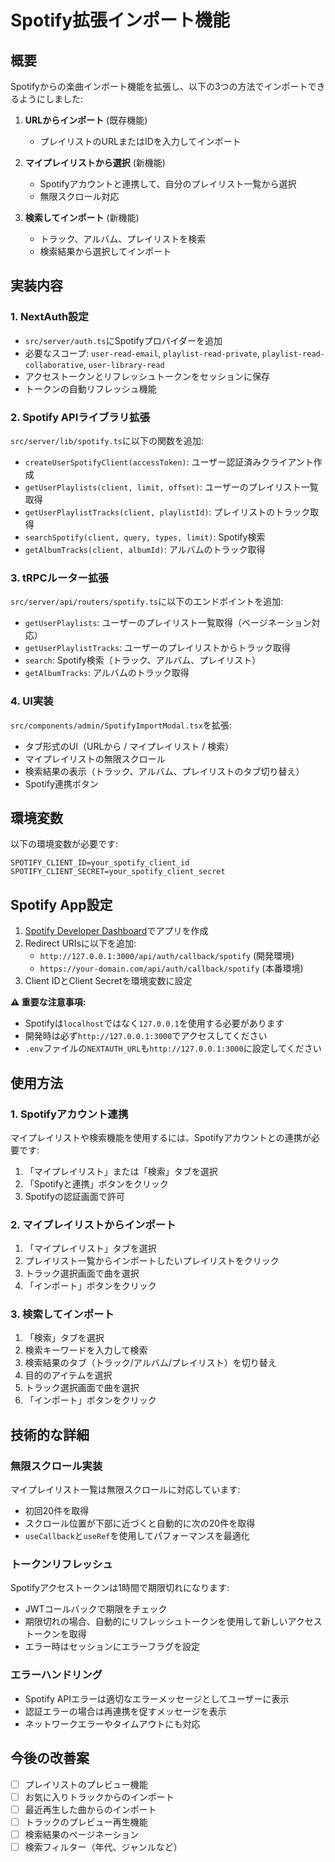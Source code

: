 # Spotify拡張インポート機能

## 概要

Spotifyからの楽曲インポート機能を拡張し、以下の3つの方法でインポートできるようにしました:

1. **URLからインポート** (既存機能)
   - プレイリストのURLまたはIDを入力してインポート

2. **マイプレイリストから選択** (新機能)
   - Spotifyアカウントと連携して、自分のプレイリスト一覧から選択
   - 無限スクロール対応

3. **検索してインポート** (新機能)
   - トラック、アルバム、プレイリストを検索
   - 検索結果から選択してインポート

## 実装内容

### 1. NextAuth設定

- `src/server/auth.ts`にSpotifyプロバイダーを追加
- 必要なスコープ: `user-read-email`, `playlist-read-private`, `playlist-read-collaborative`, `user-library-read`
- アクセストークンとリフレッシュトークンをセッションに保存
- トークンの自動リフレッシュ機能

### 2. Spotify APIライブラリ拡張

`src/server/lib/spotify.ts`に以下の関数を追加:

- `createUserSpotifyClient(accessToken)`: ユーザー認証済みクライアント作成
- `getUserPlaylists(client, limit, offset)`: ユーザーのプレイリスト一覧取得
- `getUserPlaylistTracks(client, playlistId)`: プレイリストのトラック取得
- `searchSpotify(client, query, types, limit)`: Spotify検索
- `getAlbumTracks(client, albumId)`: アルバムのトラック取得

### 3. tRPCルーター拡張

`src/server/api/routers/spotify.ts`に以下のエンドポイントを追加:

- `getUserPlaylists`: ユーザーのプレイリスト一覧取得（ページネーション対応）
- `getUserPlaylistTracks`: ユーザーのプレイリストからトラック取得
- `search`: Spotify検索（トラック、アルバム、プレイリスト）
- `getAlbumTracks`: アルバムのトラック取得

### 4. UI実装

`src/components/admin/SpotifyImportModal.tsx`を拡張:

- タブ形式のUI（URLから / マイプレイリスト / 検索）
- マイプレイリストの無限スクロール
- 検索結果の表示（トラック、アルバム、プレイリストのタブ切り替え）
- Spotify連携ボタン

## 環境変数

以下の環境変数が必要です:

```
SPOTIFY_CLIENT_ID=your_spotify_client_id
SPOTIFY_CLIENT_SECRET=your_spotify_client_secret
```

## Spotify App設定

1. [Spotify Developer Dashboard](https://developer.spotify.com/dashboard)でアプリを作成
2. Redirect URIsに以下を追加:
   - `http://127.0.0.1:3000/api/auth/callback/spotify` (開発環境)
   - `https://your-domain.com/api/auth/callback/spotify` (本番環境)
3. Client IDとClient Secretを環境変数に設定

**⚠️ 重要な注意事項:**

- Spotifyは`localhost`ではなく`127.0.0.1`を使用する必要があります
- 開発時は必ず`http://127.0.0.1:3000`でアクセスしてください
- `.env`ファイルの`NEXTAUTH_URL`も`http://127.0.0.1:3000`に設定してください

## 使用方法

### 1. Spotifyアカウント連携

マイプレイリストや検索機能を使用するには、Spotifyアカウントとの連携が必要です:

1. 「マイプレイリスト」または「検索」タブを選択
2. 「Spotifyと連携」ボタンをクリック
3. Spotifyの認証画面で許可

### 2. マイプレイリストからインポート

1. 「マイプレイリスト」タブを選択
2. プレイリスト一覧からインポートしたいプレイリストをクリック
3. トラック選択画面で曲を選択
4. 「インポート」ボタンをクリック

### 3. 検索してインポート

1. 「検索」タブを選択
2. 検索キーワードを入力して検索
3. 検索結果のタブ（トラック/アルバム/プレイリスト）を切り替え
4. 目的のアイテムを選択
5. トラック選択画面で曲を選択
6. 「インポート」ボタンをクリック

## 技術的な詳細

### 無限スクロール実装

マイプレイリスト一覧は無限スクロールに対応しています:

- 初回20件を取得
- スクロール位置が下部に近づくと自動的に次の20件を取得
- `useCallback`と`useRef`を使用してパフォーマンスを最適化

### トークンリフレッシュ

Spotifyアクセストークンは1時間で期限切れになります:

- JWTコールバックで期限をチェック
- 期限切れの場合、自動的にリフレッシュトークンを使用して新しいアクセストークンを取得
- エラー時はセッションにエラーフラグを設定

### エラーハンドリング

- Spotify APIエラーは適切なエラーメッセージとしてユーザーに表示
- 認証エラーの場合は再連携を促すメッセージを表示
- ネットワークエラーやタイムアウトにも対応

## 今後の改善案

- [ ] プレイリストのプレビュー機能
- [ ] お気に入りトラックからのインポート
- [ ] 最近再生した曲からのインポート
- [ ] トラックのプレビュー再生機能
- [ ] 検索結果のページネーション
- [ ] 検索フィルター（年代、ジャンルなど）
